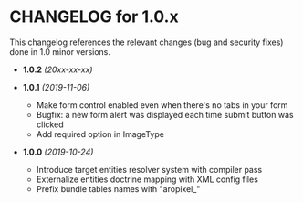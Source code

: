 CHANGELOG for 1.0.x
===================

This changelog references the relevant changes (bug and security fixes) done
in 1.0 minor versions.

* **1.0.2** *(20xx-xx-xx)*


* **1.0.1** *(2019-11-06)*
    * Make form control enabled even when there's no tabs in your form
    * Bugfix: a new form alert was displayed each time submit button was clicked 
    * Add required option in ImageType


* **1.0.0** *(2019-10-24)*
    * Introduce target entities resolver system with compiler pass
    * Externalize entities doctrine mapping with XML config files
    * Prefix bundle tables names with "aropixel_"
